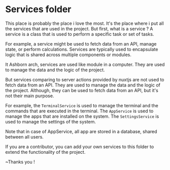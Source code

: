 # Services folder

This place is probably the place i love the most. It's the place where i put all the services that are used in the project. But first, what is a service ? A service is a class that is used to perform a specific task or set of tasks. 

For example, a service might be used to fetch data from an API, manage state, or perform calculations. Services are typically used to encapsulate logic that is shared across multiple components or modules.

It Ashborn arch, services are used like module in a computer. They are used to manage the data and the logic of the project.

But services comparing to server actions provided by nuxtjs are not used to fetch data from an API. They are used to manage the data and the logic of the project. Although, they can be used to fetch data from an API, but it's not their main purpose.

For example, the `TerminalService` is used to manage the terminal and the commands that are executed in the terminal. The `AppService` is used to manage the apps that are installed on the system. The `SettingsService` is used to manage the settings of the system. 

Note that in case of AppService, all app are stored in a database, shared between all users.

If you are a contributor, you can add your own services to this folder to extend the functionality of the project.

~Thanks you !